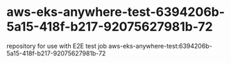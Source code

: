 # aws-eks-anywhere-test-6394206b-5a15-418f-b217-92075627981b-72
repository for use with E2E test job aws-eks-anywhere-test:6394206b-5a15-418f-b217-92075627981b-72
